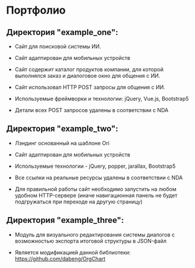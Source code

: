 # Портфолио

## Директория "example_one":

* Сайт для поисковой системы ИИ.

* Сайт адаптирован для мобильных устройств

* Сайт содержит каталог продуктов компании, для которой выполнялся заказ и диалоговое окно для общения с ИИ.

* Сайт использовал HTTP POST запросы для общения с ИИ.

* Используемые фреймворки и технологии: jQuery, Vue.js, Bootstrap5

* Детали всех POST запросов удалены в соответствии с NDA

## Директория "example_two":

* Лэндинг основанный на шаблоне Ori

* Сайт адаптирован для мобильных устройств

* Используемые технологии - jQuery, popper, jarallax, Bootstrap5

* Все ссылки на реальные ресурсы удалены в соответствии с NDA

* Для правильной работы сайт необходимо запустить на любом удобном HTTP-сервере (иначе навигационная панель не будет подгружаться при переходе на другую страницу)

## Директория "example_three":

* Модуль для визуального редактирования системы диалогов с возможностью экспорта итоговой структуры в JSON-файл

* Является модификацией данной библиотеки: https://github.com/dabeng/OrgChart
